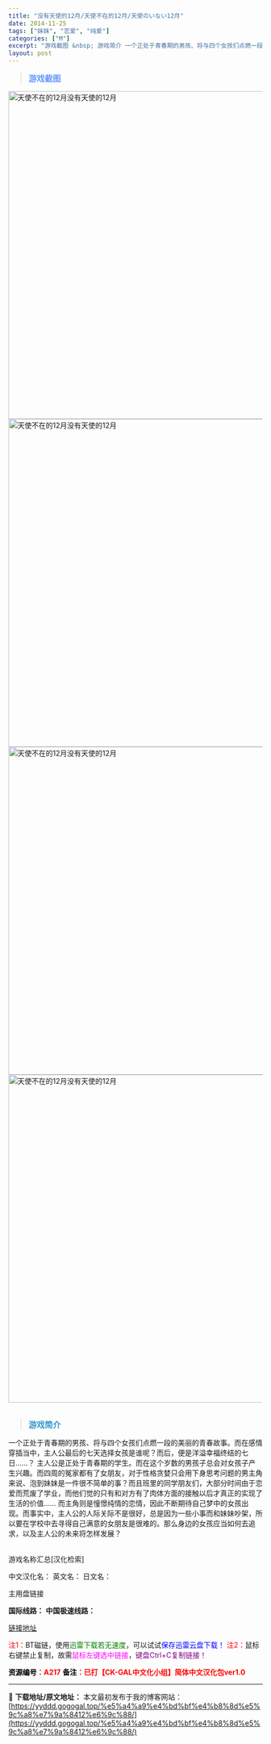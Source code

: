 ```yaml
---
title: "没有天使的12月/天使不在的12月/天使のいない12月"
date: 2014-11-25
tags: ["妹妹", "恋爱", "纯爱"]
categories: ["M"]
excerpt: "游戏截图 &nbsp; 游戏简介 一个正处于青春期的男孩、将与四个女孩们点燃一段的美丽的青春故事。而在感情穿插当中，主人公最后的七天选择女孩是谁呢？而后，便是洋溢幸福终结的七日……？ 主人公是正处于青春期的学生。而在这个岁数的男孩子总会对女孩子产生兴趣。而四周的冤家都有了女朋友，对于性格贪婪只会用下&hellip;"
layout: post
---
```


<div>
<blockquote><b><span style="font-size: 12pt; color: #6699ff;">游戏截图</span></b></blockquote>
<div><img title="点击放大" src="https://yyddd.gogogal.top/wp-content/uploads/2025/04/20250430_6811e91d733be.webp" alt="天使不在的12月没有天使的12月" width="650" /></div>
<div><img title="点击放大" src="https://yyddd.gogogal.top/wp-content/uploads/2025/04/20250430_6811e91f6e64b.webp" alt="天使不在的12月没有天使的12月" width="650" /></div>
<div><img title="点击放大" src="https://yyddd.gogogal.top/wp-content/uploads/2025/04/20250430_6811e920c9a16.webp" alt="天使不在的12月没有天使的12月" width="650" /></div>
<div><img title="点击放大" src="https://yyddd.gogogal.top/wp-content/uploads/2025/04/20250430_6811e92221e9e.webp" alt="天使不在的12月没有天使的12月" width="650" /></div>
&nbsp;
<blockquote><b><span style="font-size: 12pt; color: #3399cc;">游戏简介</span></b></blockquote>
<div>一个正处于青春期的男孩、将与四个女孩们点燃一段的美丽的青春故事。而在感情穿插当中，主人公最后的七天选择女孩是谁呢？而后，便是洋溢幸福终结的七日……？
主人公是正处于青春期的学生。而在这个岁数的男孩子总会对女孩子产生兴趣。而四周的冤家都有了女朋友，对于性格贪婪只会用下身思考问题的男主角来说、泡到妹妹是一件很不简单的事？而且班里的同学朋友们，大部分时间由于恋爱而荒废了学业，而他们觉的只有和对方有了肉体方面的接触以后才真正的实现了生活的价值……
而主角则是憧憬纯情的恋情，因此不断期待自己梦中的女孩出现。而事实中，主人公的人际关际不是很好，总是因为一些小事而和妹妹吵架，所以要在学校中去寻得自己满意的女朋友是很难的。那么身边的女孩应当如何去追求，以及主人公的未来将怎样发展？</div>
&nbsp;

游戏名称汇总[汉化检索]

中文汉化名：
英文名：
日文名：
</div>
<div class="panel panel-primary">
<div class="panel-heading">主用盘链接</div>
<div class="panel-body">

<b>国际线路：</b>
<b>中国极速线路：</b>

<!--wechatfans start-->

<a href="https://pan.xunlei.com/s/VORqEXLGkmdDu3CD5SWQKfbnA1?pwd=2nwd#">链接地址</a>

<!--wechatfans end-->
<span style="color: #ff0000;">注1：</span>BT磁链，使用<span style="color: #008000;">迅雷下载若无速度</span>，可以试试<span style="color: #0000ff;">保存迅雷云盘下载！</span>
<span style="color: #ff0000;">注2：</span>鼠标右键禁止复制，故需<span style="color: #ff00ff;">鼠标左键选中链接</span>，<span style="color: #800080;">键盘Ctrl+C复制链接！</span>

</div>
<div class="panel-footer"><span style="color: #ff0000;"><b><span style="color: #000000;">资源编号</span>：A217</b></span>
<span style="color: #ff0000;"><b><span style="color: #000000;">备注</span>：已打【CK-GAL中文化小组】简体中文汉化包ver1.0</b></span></div>
</div>

---
📖 **下载地址/原文地址：** 本文最初发布于我的博客网站：[https://yyddd.gogogal.top/%e5%a4%a9%e4%bd%bf%e4%b8%8d%e5%9c%a8%e7%9a%8412%e6%9c%88/](https://yyddd.gogogal.top/%e5%a4%a9%e4%bd%bf%e4%b8%8d%e5%9c%a8%e7%9a%8412%e6%9c%88/)
